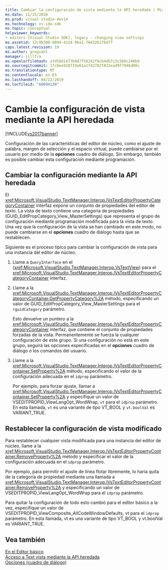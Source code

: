 ```yaml
---
title: Cambiar la configuración de vista mediante la API heredada | Microsoft Docs
ms.date: 11/15/2016
ms.prod: visual-studio-dev14
ms.technology: vs-ide-sdk
ms.topic: conceptual
helpviewer_keywords:
- editors [Visual Studio SDK], legacy - changing view settings
ms.assetid: 12c9b300-0894-4124-96a1-764326176d77
caps.latest.revision: 19
ms.author: gregvanl
manager: jillfra
ms.openlocfilehash: a7d58d1477b9d7f58242f8cb4db7c3c360c248b9
ms.sourcegitcommit: 1fc6ee928733e61a1f42782f832ead9f7946d00c
ms.translationtype: MT
ms.contentlocale: es-ES
ms.lasthandoff: 04/22/2019
ms.locfileid: "60094130"
---
```

# <a name="changing-view-settings-by-using-the-legacy-api"></a>Cambie la configuración de vista mediante la API heredada
[!INCLUDE[vs2017banner](../includes/vs2017banner.md)]

Configuración de las características del editor de núcleo, como el ajuste de palabra, margen de selección y el espacio virtual, puede cambiarse por el usuario por medio de la **opciones** cuadro de diálogo. Sin embargo, también es posible cambiar esta configuración mediante programación.  
  
## <a name="changing-settings-by-using-the-legacy-api"></a>Cambiar la configuración mediante la API heredada  
 El <xref:Microsoft.VisualStudio.TextManager.Interop.IVsTextEditorPropertyCategoryContainer> interfaz expone un conjunto de propiedades del editor de texto. La vista de texto contiene una categoría de propiedades (GUID_EditPropCategory_View_MasterSettings) que representa el grupo de configuración mediante programación modificada para la vista de texto. Una vez que la configuración de la vista se han cambiado en este modo, no puede cambiarse en el **opciones** cuadro de diálogo hasta que se restablecen.  
  
 Siguiente es el proceso típico para cambiar la configuración de vista para una instancia del editor de núcleo.  
  
1. Llame a `QueryInterface` en el (<xref:Microsoft.VisualStudio.TextManager.Interop.VsTextView>) para el <xref:Microsoft.VisualStudio.TextManager.Interop.IVsTextEditorPropertyCategoryContainer> interfaz.  
  
2. Llame a la <xref:Microsoft.VisualStudio.TextManager.Interop.IVsTextEditorPropertyCategoryContainer.GetPropertyCategory%2A> método, especificando un valor de GUID_EditPropCategory_View_MasterSettings para el `rguidCategory` parámetro.  
  
     Esto devuelve un puntero a la <xref:Microsoft.VisualStudio.TextManager.Interop.IVsTextEditorPropertyCategoryContainer> interfaz, que contiene el conjunto de propiedades forzadas de la vista. Permanentemente se fuerza la cualquier configuración de este grupo. Si una configuración no está en este grupo, seguirá las opciones especificadas en el **opciones** cuadro de diálogo o los comandos del usuario.  
  
3. Llame a la <xref:Microsoft.VisualStudio.TextManager.Interop.IVsTextEditorPropertyContainer.SetProperty%2A> método, especificando el valor de la configuración adecuada en el `idprop` parámetro.  
  
     Por ejemplo, para forzar ajuste, llamar a <xref:Microsoft.VisualStudio.TextManager.Interop.IVsTextEditorPropertyContainer.SetProperty%2A> y especifique un valor de VSEDITPROPID_ViewLangOpt_WordWrap, `vt` para el `idprop` parámetro. En esta llamada, `vt` es una variante de tipo VT_BOOL y `vt.boolVal` es VARIANT_TRUE.  
  
## <a name="resetting-changed-view-settings"></a>Restablecer la configuración de vista modificado  
 Para restablecer cualquier vista modificada para una instancia del editor de núcleo, llame a la <xref:Microsoft.VisualStudio.TextManager.Interop.IVsTextEditorPropertyContainer.RemoveProperty%2A> método y especificar el valor de la configuración adecuada en el `idprop` parámetro.  
  
 Por ejemplo, para permitir el ajuste de línea flotar libremente, lo haría quita de la categoría de propiedad mediante una llamada a <xref:Microsoft.VisualStudio.TextManager.Interop.IVsTextEditorPropertyContainer.RemoveProperty%2A> y especificando un valor de VSEDITPROPID_ViewLangOpt_WordWrap para el `idprop` parámetro.  
  
 Para quitar la configuración de todo esto cambió para el editor básico a la vez, especifique un valor de VSEDITPROPID_ViewComposite_AllCodeWindowDefaults, vt para el `idprop` parámetro. En esta llamada, vt es una variante de tipo VT_BOOL y vt.boolVal es VARIANT_TRUE.  
  
## <a name="see-also"></a>Vea también  
 [En el Editor básico](../extensibility/inside-the-core-editor.md)   
 [Acceso a Text vista mediante la API heredada](../extensibility/accessing-thetext-view-by-using-the-legacy-api.md)   
 [Opciones (cuadro de diálogo)](../ide/reference/options-dialog-box-visual-studio.md)
